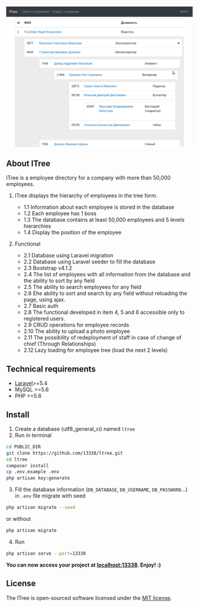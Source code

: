 ![Screenshot](preview.png)

## About lTree

lTree is a employee directory for a company with more than 50,000 employees.

1. lTree displays the hierarchy of employees in the tree form.
    - 1.1 Information about each employee is stored in the database
    - 1.2 Each employee has 1 boss
    - 1.3 The database contains at least 50,000 employees and 5 levels hierarchies
    - 1.4 Display the position of the employee

2. Functional
    - 2.1 Database using Laravel migration
    - 2.2 Database using Laravel seeder to fill the database
    - 2.3 Bootstrap v4.1.2
    - 2.4 The list of employees with all information from the database and the ability to sort by any field
    - 2.5 The ability to search employees for any field
    - 2.6 Еhe ability to sort and search by any field without reloading the page, using ajax.
    - 2.7 Basic auth
    - 2.8 The functional developed in item 4, 5 and 6 accessible only to registered users.
    - 2.9 CRUD operations for employee records
    - 2.10 The ability to upload a photo employee
    - 2.11 The possibility of redeployment of staff in case of change of chief (Through Relationships)
    - 2.12 Lazy loading for employee tree (load the next 2 levels)

## Technical requirements

- [Laravel](https://laravel.com/docs/5.4/installation#server-requirements) ​>=5.4
- MySQL >=​5.6
- PHP >=​5.6

## Install

1. Create a database (utf8_general_ci) named `ltree`
2. Run in terminal
```bash
cd PUBLIC_DIR
git clone https://github.com/13338/ltree.git
cd ltree
composer install
cp .env.example .env
php artisan key:generate
```
3. Fill the database information (`DB_DATABASE`, `DB_USERNAME`, `DB_PASSWORD`...) in `.env` file
migrate with seed
```bash
php artisan migrate --seed
```
or without
```bash
php artisan migrate
```
4. Run
```bash
php artisan serve --port=13338
```

**You can now access your project at [localhost:13338](http://localhost:13338/login?email=admin@admin.com&password=admin@admin.com). Enjoy! :)**

## License

The lTree is open-sourced software licensed under the [MIT license](http://opensource.org/licenses/MIT).
